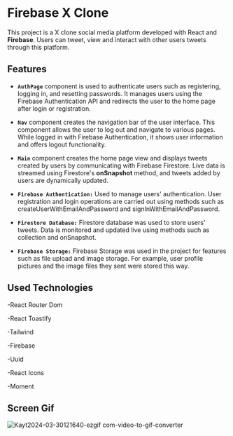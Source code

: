 # Firebase X Clone

This project is a X clone social media platform developed with React and **Firebase**. Users can tweet, view and interact with other users tweets through this platform.

## Features

* **`AuthPage`** component is used to authenticate users such as registering, logging in, and resetting passwords. It manages users using the Firebase Authentication API and redirects the user to the home page after login or registration.

* **`Nav`** component creates the navigation bar of the user interface. This component allows the user to log out and navigate to various pages. While logged in with Firebase Authentication, it shows user information and offers logout functionality.

* **`Main`** component creates the home page view and displays tweets created by users by communicating with Firebase Firestore. Live data is streamed using Firestore's **onSnapshot** method, and tweets added by users are dynamically updated.

* **`Firebase Authentication:`** Used to manage users' authentication. User registration and login operations are carried out using methods such as createUserWithEmailAndPassword and signInWithEmailAndPassword.

* **`Firestore Database:`** Firestore database was used to store users' tweets. Data is monitored and updated live using methods such as collection and onSnapshot.

* **`Firebase Storage:`** Firebase Storage was used in the project for features such as file upload and image storage. For example, user profile pictures and the image files they sent were stored this way.

## Used Technologies

-React Router Dom

-React Toastify

-Tailwind

-Firebase

-Uuid

-React Icons

-Moment

## Screen Gif

![Kayt2024-03-30121640-ezgif com-video-to-gif-converter](https://github.com/serhatakhan/X-Clone/assets/147662915/cfc60886-6090-4d4f-8019-a84d5e37b495)




